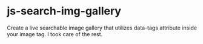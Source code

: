 # js-search-img-gallery

Create a live searchable image gallery that utilizes data-tags attribute inside your image tag. I took care of the rest.
